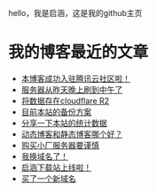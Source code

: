 hello，我是启涵，这是我的github主页
# 我的博客最近的文章
<!-- BLOG-POST-LIST:START -->
- [本博客成功入驻腾讯云社区啦！](https://blog.1id.top/post/56)
- [服务器从昨天晚上刷到中午了](https://blog.1id.top/post/55)
- [将数据存在cloudflare R2](https://blog.1id.top/post/48)
- [目前本站的备份方案](https://blog.1id.top/post/47)
- [分享一下本站的统计数据](https://blog.1id.top/post/46)
- [动态博客和静态博客哪个好？](https://blog.1id.top/post/45)
- [购买小厂服务器要谨慎](https://blog.1id.top/post/42)
- [我换域名了！](https://blog.1id.top/post/38)
- [启涵下载站上线啦！](https://blog.1id.top/post/qi-han-xia-zai-zhan-shang-xian-la)
- [买了一个新域名](https://blog.1id.top/post/mai-liao-yi-ge-xin-yu-ming)
<!-- BLOG-POST-LIST:END -->
